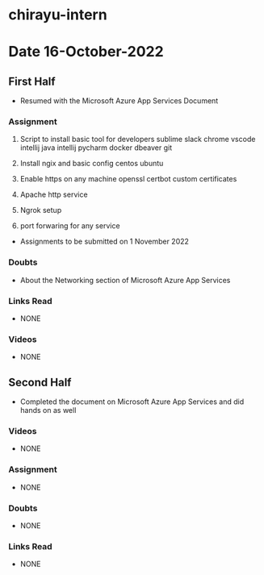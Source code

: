 # chirayu-intern



# Date 16-October-2022

## First Half

- Resumed with the Microsoft Azure App Services Document 

### Assignment
  1. Script to install basic tool for developers
     sublime
     slack
     chrome
     vscode
     intellij java
     intellij pycharm
     docker
     dbeaver
     git
2. Install ngix and basic config
   centos
   ubuntu

3. Enable https on any machine
   openssl
   certbot
   custom certificates

4. Apache http service

5. Ngrok setup

6. port forwaring for any service

- Assignments to be submitted on 1 November 2022

### Doubts

- About the Networking section of Microsoft Azure App Services 
### Links Read

- NONE
### Videos
 
- NONE
## Second Half

- Completed the document on Microsoft Azure App Services and did hands on as well 

### Videos
      
- NONE
### Assignment

- NONE 

### Doubts

- NONE

### Links Read

- NONE 
